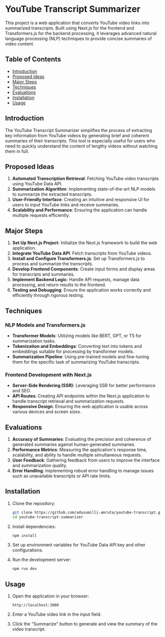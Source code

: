 
# YouTube Transcript Summarizer

This project is a web application that converts YouTube video links into summarized transcripts. Built using Next.js for the frontend and Transformers.js for the backend processing, it leverages advanced natural language processing (NLP) techniques to provide concise summaries of video content.

## Table of Contents

- [Introduction](#introduction)
- [Proposed Ideas](#proposed-ideas)
- [Major Steps](#major-steps)
- [Techniques](#techniques)
- [Evaluations](#evaluations)
- [Installation](#installation)
- [Usage](#usage)
  
## Introduction

The YouTube Transcript Summarizer simplifies the process of extracting key information from YouTube videos by generating brief and coherent summaries of their transcripts. This tool is especially useful for users who need to quickly understand the content of lengthy videos without watching them in full.

## Proposed Ideas

1. **Automated Transcription Retrieval**: Fetching YouTube video transcripts using YouTube Data API.
2. **Summarization Algorithm**: Implementing state-of-the-art NLP models to summarize the extracted transcripts.
3. **User-Friendly Interface**: Creating an intuitive and responsive UI for users to input YouTube links and receive summaries.
4. **Scalability and Performance**: Ensuring the application can handle multiple requests efficiently.

## Major Steps

1. **Set Up Next.js Project**: Initialize the Next.js framework to build the web application.
2. **Integrate YouTube Data API**: Fetch transcripts from YouTube videos.
3. **Install and Configure Transformers.js**: Set up Transformers.js to process and summarize the transcripts.
4. **Develop Frontend Components**: Create input forms and display areas for transcripts and summaries.
5. **Implement Backend Logic**: Handle API requests, manage data processing, and return results to the frontend.
6. **Testing and Debugging**: Ensure the application works correctly and efficiently through rigorous testing.

## Techniques

### NLP Models and Transformers.js

- **Transformer Models**: Utilizing models like BERT, GPT, or T5 for summarization tasks.
- **Tokenization and Embeddings**: Converting text into tokens and embeddings suitable for processing by transformer models.
- **Summarization Pipeline**: Using pre-trained models and fine-tuning them for the specific task of summarizing YouTube transcripts.

### Frontend Development with Next.js

- **Server-Side Rendering (SSR)**: Leveraging SSR for better performance and SEO.
- **API Routes**: Creating API endpoints within the Next.js application to handle transcript retrieval and summarization requests.
- **Responsive Design**: Ensuring the web application is usable across various devices and screen sizes.

## Evaluations

1. **Accuracy of Summaries**: Evaluating the precision and coherence of generated summaries against human-generated summaries.
2. **Performance Metrics**: Measuring the application's response time, scalability, and ability to handle multiple simultaneous requests.
3. **User Feedback**: Gathering feedback from users to improve the interface and summarization quality.
4. **Error Handling**: Implementing robust error handling to manage issues such as unavailable transcripts or API rate limits.

## Installation

1. Clone the repository:
   ```bash
   git clone https://github.com/adusumilli-amruta/youtube-transcript.git
   cd youtube-transcript-summarizer
   ```

2. Install dependencies:
   ```bash
   npm install
   ```

3. Set up environment variables for YouTube Data API key and other configurations.

4. Run the development server:
   ```bash
   npm run dev
   ```

## Usage

1. Open the application in your browser:
   ```plaintext
   http://localhost:3000
   ```

2. Enter a YouTube video link in the input field.

3. Click the "Summarize" button to generate and view the summary of the video transcript.
